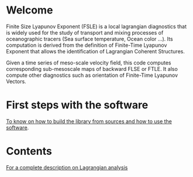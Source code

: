 Welcome
=======

Finite Size Lyapunov Exponent (FSLE) is a local lagrangian diagnostics that is
widely used for the study of transport and mixing processes of oceanographic
tracers (Sea surface temperature, Ocean color ...). Its computation is derived
from the definition of Finite-Time Lyapunov Exponent that allows the
identification of  Lagrangian Coherent Structures.

Given a time series of meso-scale velocity field, this code computes
corresponding sub-mesoscale maps of backward FLSE or FTLE. It also compute
other diagnostics such as orientation of Finite-Time Lyapunov Vectors.

First steps with the software
=============================
[To know on how to build the library from sources and how to use the
software](https://bitbucket.org/cnes_aviso/lagrangian/wiki/Install).

Contents
========
[For a complete description on Lagrangian
analysis](https://bitbucket.org/cnes_aviso/lagrangian/wiki/Contents)